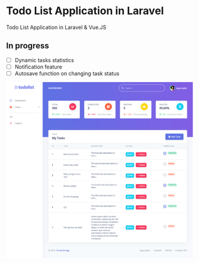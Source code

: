 # Todo List Application in Laravel

Todo List Application in Laravel & Vue.JS

## In progress

- [ ] Dynamic tasks statistics
- [ ] Notification feature
- [ ] Autosave function on changing task status

![todolist-web-app](https://raw.githubusercontent.com/aycayder/laravel-todolist/master/todolist.png)
